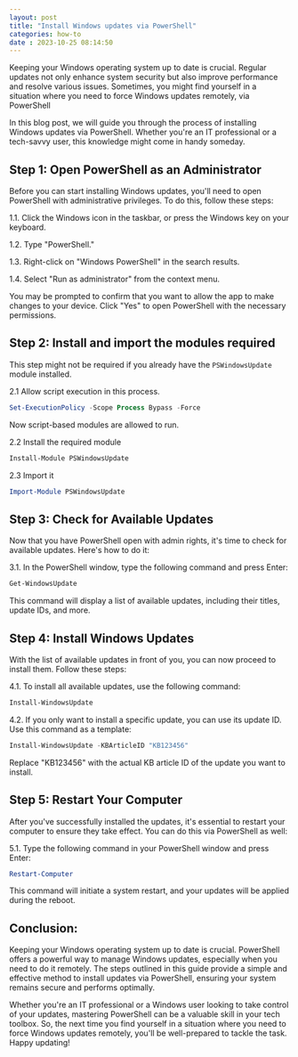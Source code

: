 ```yaml
---
layout: post
title: "Install Windows updates via PowerShell" 
categories: how-to
date : 2023-10-25 08:14:50
---
```


Keeping your Windows operating system up to date is crucial. Regular updates not only enhance system security but also improve performance and resolve various issues. Sometimes, you might find yourself in a situation where you need to force Windows updates remotely, via PowerShell

In this blog post, we will guide you through the process of installing Windows updates via PowerShell. Whether you're an IT professional or a tech-savvy user, this knowledge might come in handy someday.

## Step 1: Open PowerShell as an Administrator

Before you can start installing Windows updates, you'll need to open PowerShell with administrative privileges. To do this, follow these steps:

1.1. Click the Windows icon in the taskbar, or press the Windows key on your keyboard.

1.2. Type "PowerShell."

1.3. Right-click on "Windows PowerShell" in the search results.

1.4. Select "Run as administrator" from the context menu.

You may be prompted to confirm that you want to allow the app to make changes to your device. Click "Yes" to open PowerShell with the necessary permissions.

## Step 2: Install and import the modules required

This step might not be required if you already have the `PSWindowsUpdate` module installed. 

2.1 Allow script execution in this process.

```powershell
Set-ExecutionPolicy -Scope Process Bypass -Force 
```
Now script-based modules are allowed to run.

2.2 Install the required module

```powershell
Install-Module PSWindowsUpdate
```
2.3 Import it
```powershell  
Import-Module PSWindowsUpdate
```

## Step 3: Check for Available Updates

Now that you have PowerShell open with admin rights, it's time to check for available updates. Here's how to do it:

3.1. In the PowerShell window, type the following command and press Enter:

```powershell
Get-WindowsUpdate
```

This command will display a list of available updates, including their titles, update IDs, and more.

## Step 4: Install Windows Updates

With the list of available updates in front of you, you can now proceed to install them. Follow these steps:

4.1. To install all available updates, use the following command:

```powershell
Install-WindowsUpdate
```

4.2. If you only want to install a specific update, you can use its update ID. Use this command as a template:

```powershell
Install-WindowsUpdate -KBArticleID "KB123456"
```

Replace "KB123456" with the actual KB article ID of the update you want to install.

## Step 5: Restart Your Computer

After you've successfully installed the updates, it's essential to restart your computer to ensure they take effect. You can do this via PowerShell as well:

5.1. Type the following command in your PowerShell window and press Enter:

```powershell
Restart-Computer
```

This command will initiate a system restart, and your updates will be applied during the reboot.

## Conclusion:

Keeping your Windows operating system up to date is crucial. PowerShell offers a powerful way to manage Windows updates, especially when you need to do it remotely. The steps outlined in this guide provide a simple and effective method to install updates via PowerShell, ensuring your system remains secure and performs optimally. 

Whether you're an IT professional or a Windows user looking to take control of your updates, mastering PowerShell can be a valuable skill in your tech toolbox. So, the next time you find yourself in a situation where you need to force Windows updates remotely, you'll be well-prepared to tackle the task. Happy updating!